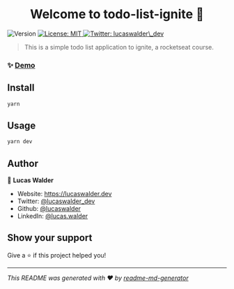 <h1 align="center">Welcome to todo-list-ignite 👋</h1>
<p>
  <img alt="Version" src="https://img.shields.io/badge/version-1.0.0-blue.svg?cacheSeconds=2592000" />
  <a href="#" target="_blank">
    <img alt="License: MIT" src="https://img.shields.io/badge/License-MIT-yellow.svg" />
  </a>
  <a href="https://twitter.com/lucaswalder\_dev" target="_blank">
    <img alt="Twitter: lucaswalder\_dev" src="https://img.shields.io/twitter/follow/lucaswalder\_dev.svg?style=social" />
  </a>
</p>

> This is a simple todo list application to ignite, a rocketseat course.

### ✨ [Demo](https://todo-list-lwalder.vercel.app)

## Install

```sh
yarn
```

## Usage

```sh
yarn dev
```

## Author

👤 **Lucas Walder**

* Website: https://lucaswalder.dev
* Twitter: [@lucaswalder\_dev](https://twitter.com/lucaswalder\_dev)
* Github: [@lucaswalder](https://github.com/lucaswalder)
* LinkedIn: [@lucas.walder](https://linkedin.com/in/lucas.walder)

## Show your support

Give a ⭐️ if this project helped you!

***
_This README was generated with ❤️ by [readme-md-generator](https://github.com/kefranabg/readme-md-generator)_
